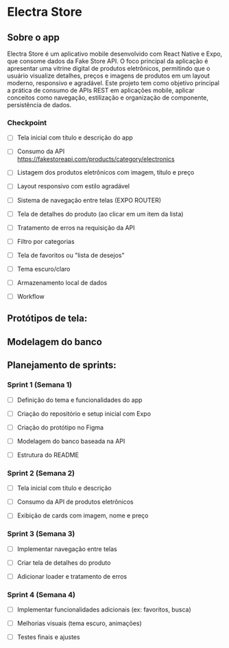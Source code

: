 # Electra Store

## Sobre o app
Electra Store é um aplicativo mobile desenvolvido com React Native e Expo, que consome dados da Fake Store API. O foco principal da aplicação é apresentar uma vitrine digital de produtos eletrônicos, permitindo que o usuário visualize detalhes, preços e imagens de produtos em um layout moderno, responsivo e agradável.
Este projeto tem como objetivo principal a prática de consumo de APIs REST em aplicações mobile, aplicar conceitos como navegação, estilização e organização de componente, persistência de dados. 

### Checkpoint

- [ ] Tela inicial com título e descrição do app

- [ ] Consumo da API https://fakestoreapi.com/products/category/electronics

- [ ] Listagem dos produtos eletrônicos com imagem, título e preço

- [ ] Layout responsivo com estilo agradável

- [ ] Sistema de navegação entre telas (EXPO ROUTER)

- [ ] Tela de detalhes do produto (ao clicar em um item da lista)

- [ ] Tratamento de erros na requisição da API

- [ ] Filtro por categorias

- [ ] Tela de favoritos ou "lista de desejos"

- [ ] Tema escuro/claro 

- [ ]  Armazenamento local de dados

- [ ] Workflow

 

## Protótipos de tela: 

## Modelagem do banco


## Planejamento de sprints: 

### Sprint 1 (Semana 1)
- [ ] Definição do tema e funcionalidades do app

- [ ] Criação do repositório e setup inicial com Expo

- [ ] Criação do protótipo no Figma

- [ ] Modelagem do banco baseada na API

- [ ] Estrutura do README

### Sprint 2 (Semana 2)
- [ ] Tela inicial com título e descrição

- [ ] Consumo da API de produtos eletrônicos

- [ ] Exibição de cards com imagem, nome e preço

### Sprint 3 (Semana 3)
- [ ] Implementar navegação entre telas

- [ ] Criar tela de detalhes do produto

- [ ] Adicionar loader e tratamento de erros

### Sprint 4 (Semana 4)
- [ ] Implementar funcionalidades adicionais (ex: favoritos, busca)

- [ ] Melhorias visuais (tema escuro, animações)

- [ ] Testes finais e ajustes


